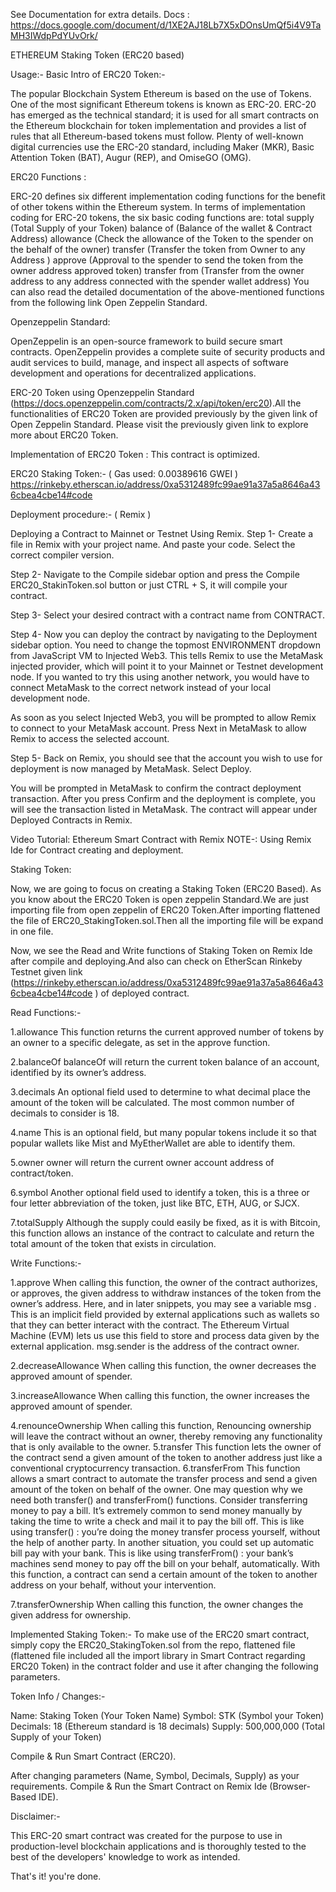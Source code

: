 
See Documentation for extra details.
Docs : https://docs.google.com/document/d/1XE2AJ18Lb7X5xDOnsUmQf5i4V9TaMH3IWdpPdYUvOrk/






ETHEREUM
Staking Token (ERC20 based)


Usage:-
Basic Intro of ERC20 Token:-

The popular Blockchain System Ethereum is based on the use of Tokens. One of the most significant Ethereum tokens is known as ERC-20. ERC-20 has emerged as the technical standard; it is used for all smart contracts on the Ethereum blockchain for token implementation and provides a list of rules that all Ethereum-based tokens must follow. 
Plenty of well-known digital currencies use the ERC-20 standard, including Maker (MKR), Basic Attention Token (BAT), Augur (REP), and OmiseGO (OMG).


ERC20  Functions :

ERC-20 defines six different implementation coding functions for the benefit of other tokens within the Ethereum system.
In terms of implementation coding for ERC-20 tokens, the six basic coding functions are:
total supply (Total Supply of your Token)
balance of  (Balance of the wallet & Contract Address)
allowance  (Check the allowance of the Token to the spender on the behalf of the owner)
transfer      (Transfer the token from Owner to any Address ) 
approve      (Approval to the spender to send the token from the owner address approved token)
transfer from (Transfer from the owner address to any address connected with the spender wallet   address)
You can also read the detailed documentation of the above-mentioned functions from the following link Open Zeppelin Standard.



Openzeppelin Standard:

OpenZeppelin is an open-source framework to build secure smart contracts. OpenZeppelin provides a complete suite of security products and audit services to build, manage, and inspect all aspects of software development and operations for decentralized applications.


ERC-20 Token using Openzeppelin Standard (https://docs.openzeppelin.com/contracts/2.x/api/token/erc20).All the functionalities of ERC20 Token are provided previously by the given link of Open Zeppelin Standard. Please visit the previously given link to explore more about ERC20 Token.



Implementation of ERC20 Token :
This contract is optimized.


ERC20 Staking Token:- ( Gas used: 0.00389616 GWEI )    https://rinkeby.etherscan.io/address/0xa5312489fc99ae91a37a5a8646a436cbea4cbe14#code 


Deployment procedure:- ( Remix )

Deploying a Contract to Mainnet or Testnet Using Remix.
Step 1- Create a file in Remix with your project name. And paste your code. Select the correct compiler version.

Step 2- Navigate to the Compile sidebar option and press the Compile ERC20_StakinToken.sol button or just CTRL + S, it will compile your contract.

Step 3- Select your desired contract with a contract name from CONTRACT. 

Step 4- Now you can deploy the contract by navigating to the Deployment sidebar option. You need to change the topmost ENVIRONMENT dropdown from JavaScript VM to Injected Web3. This tells Remix to use the MetaMask injected provider, which will point it to your Mainnet or Testnet development node.
If you wanted to try this using another network, you would have to connect MetaMask to the correct network instead of your local development node.

As soon as you select Injected Web3, you will be prompted to allow Remix to connect to your MetaMask account. Press Next in MetaMask to allow Remix to access the selected account.

Step 5- Back on Remix, you should see that the account you wish to use for deployment is now managed by MetaMask. Select Deploy.

You will be prompted in MetaMask to confirm the contract deployment transaction.
After you press Confirm and the deployment is complete, you will see the transaction listed in MetaMask. The contract will appear under Deployed Contracts in Remix.


Video Tutorial: Ethereum Smart Contract with Remix NOTE-: Using Remix Ide for Contract creating and deployment.





Staking Token:

Now, we are going to focus on creating a Staking Token (ERC20 Based). As you know about the ERC20 Token is open zeppelin Standard.We are just importing file from open zeppelin of ERC20 Token.After importing flattened the file of ERC20_StakingToken.sol.Then all the importing file will be expand in one file.


Now, we see the Read and Write functions of Staking Token on Remix Ide after compile and deploying.And also can check on EtherScan Rinkeby Testnet given link (https://rinkeby.etherscan.io/address/0xa5312489fc99ae91a37a5a8646a436cbea4cbe14#code ) of deployed contract.









Read Functions:-

1.allowance
This function returns the current approved number of tokens by an owner to a specific delegate, as set in the approve function.

2.balanceOf
balanceOf will return the current token balance of an account, identified by its owner’s address.

3.decimals
An optional field used to determine to what decimal place the amount of the token will be calculated. The most common number of decimals to consider is 18.

4.name
This is an optional field, but many popular tokens include it so that popular wallets like Mist and MyEtherWallet are able to identify them.

5.owner
owner will return the current owner  account address of contract/token.

6.symbol
Another optional field used to identify a token, this is a three or four letter abbreviation of the token, just like BTC, ETH, AUG, or SJCX.

7.totalSupply
Although the supply could easily be fixed, as it is with Bitcoin, this function allows an instance of the contract to calculate and return the total amount of the token that exists in circulation.

Write Functions:-

 1.approve
When calling this function, the owner of the contract authorizes, or approves, the given address to withdraw instances of the token from the owner’s address.
Here, and in later snippets, you may see a variable msg . This is an implicit field provided by external applications such as wallets so that they can better interact with the contract. The Ethereum Virtual Machine (EVM) lets us use this field to store and process data given by the external application. msg.sender is the address of the contract owner.

2.decreaseAllowance
When calling this function, the owner decreases the approved amount of spender.

3.increaseAllowance
When calling this function, the owner increases the approved amount of spender.

4.renounceOwnership
When calling this function, Renouncing ownership will leave the contract without an owner, thereby removing any functionality that is only available to the owner.
5.transfer
This function lets the owner of the contract send a given amount of the token to another address just like a conventional cryptocurrency transaction.
6.transferFrom
This function allows a smart contract to automate the transfer process and send a given amount of the token on behalf of the owner.
One may question why we need both transfer() and transferFrom() functions.
Consider transferring money to pay a bill. It’s extremely common to send money manually by taking the time to write a check and mail it to pay the bill off. This is like using transfer() : you’re doing the money transfer process yourself, without the help of another party.
In another situation, you could set up automatic bill pay with your bank. This is like using transferFrom() : your bank’s machines send money to pay off the bill on your behalf, automatically. With this function, a contract can send a certain amount of the token to another address on your behalf, without your intervention.

7.transferOwnership
When calling this function, the owner changes the given address for ownership.


Implemented Staking Token:-
To make use of the ERC20 smart contract, simply copy the ERC20_StakingToken.sol from the repo, flattened file (flattened file included all the import library in Smart Contract regarding ERC20 Token) in the contract folder and use it after changing the following parameters.

Token Info / Changes:-

Name: Staking Token (Your Token Name)
Symbol: STK (Symbol your Token)
Decimals: 18 (Ethereum standard is 18 decimals)
Supply: 500,000,000 (Total Supply of your Token)


Compile & Run Smart Contract (ERC20).

After changing parameters (Name, Symbol, Decimals, Supply) as your requirements. Compile & Run the Smart Contract on Remix Ide (Browser-Based IDE). 

Disclaimer:-

This ERC-20 smart contract was created for the purpose to use in production-level blockchain applications and is thoroughly tested to the best of the developers' knowledge to work as intended.



That's it! you're done. 












